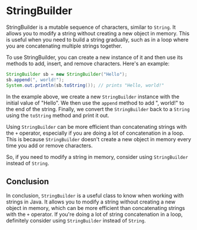 # StringBuilder

StringBuilder is a mutable sequence of characters, similar to `String`. It allows you to modify a string without creating a new object in memory. This is useful when you need to build a string gradually, such as in a loop where you are concatenating multiple strings together.

To use StringBuilder, you can create a new instance of it and then use its methods to add, insert, and remove characters. Here's an example:

```java
StringBuilder sb = new StringBuilder("Hello");
sb.append(", world!");
System.out.println(sb.toString()); // prints "Hello, world!"

```

In the example above, we create a new `StringBuilder` instance with the initial value of "Hello". We then use the `append` method to add ", world!" to the end of the string. Finally, we convert the `StringBuilder` back to a `String` using the `toString` method and print it out.

Using `StringBuilder` can be more efficient than concatenating strings with the `+` operator, especially if you are doing a lot of concatenation in a loop. This is because `StringBuilder` doesn't create a new object in memory every time you add or remove characters.

So, if you need to modify a string in memory, consider using `StringBuilder` instead of `String`.

## Conclusion

In conclusion, `StringBuilder` is a useful class to know when working with strings in Java. It allows you to modify a string without creating a new object in memory, which can be more efficient than concatenating strings with the `+` operator. If you're doing a lot of string concatenation in a loop, definitely consider using `StringBuilder` instead of `String`.